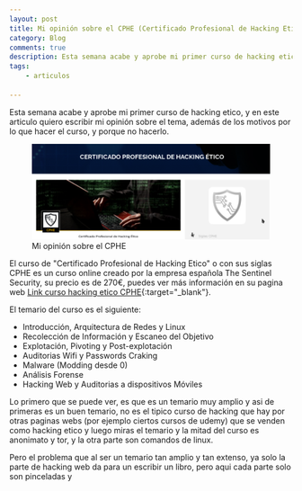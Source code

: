 ```yaml
---
layout: post
title: Mi opinión sobre el CPHE (Certificado Profesional de Hacking Etico)
category: Blog
comments: true
description: Esta semana acabe y aprobe mi primer curso de hacking etico, y en este articulo quiero escribir mi opinión sobre el tema, además de los motivos por lo que hacer el curso, y porque no hacerlo. 
tags:   
    - articulos

---
```


Esta semana acabe y aprobe mi primer curso de hacking etico, y en este articulo quiero escribir mi opinión sobre el tema, además de los motivos por lo que hacer el curso, y porque no hacerlo. 

<figure>
<img alt="Mi opinion sobre el cphe" src="/resources/images/cphe-opinion.png"/>
<figcaption>
Mi opinión sobre el CPHE
</figcaption>
</figure>

El curso de "Certificado Profesional de Hacking Etico" o con sus siglas CPHE es un curso online creado por la empresa española The Sentinel Security, su precio es de 270€, puedes ver más información en su pagina web [Link curso hacking etico CPHE](https://thesecuritysentinel.es/curso/certificado-profesional-de-hacking-etico/){:target="_blank"}.

El temario del curso es el siguiente:

*  Introducción, Arquitectura de Redes y Linux
*  Recolección de Información y Escaneo del Objetivo
*  Explotación, Pivoting y Post-explotación
*  Auditorias Wifi y Passwords Craking
*  Malware (Modding desde 0)
*  Análisis Forense
*  Hacking Web y Auditorias a dispositivos Móviles
 
Lo primero que se puede ver, es que es un temario muy amplio y asi de primeras es un buen temario, no es el tipico curso de hacking que hay por otras paginas webs (por ejemplo ciertos cursos de udemy) que se venden como hacking etico y luego miras el temario y la mitad del curso es anonimato y tor, y la otra parte son comandos de linux.

Pero el problema que al ser un temario tan amplio y tan extenso, ya solo la parte de hacking web da para un escribir un libro, pero aqui cada parte solo son pinceladas y 